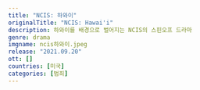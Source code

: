 ```yaml
---
title: "NCIS: 하와이"
originalTitle: "NCIS: Hawai'i"
description: 하와이를 배경으로 벌어지는 NCIS의 스핀오프 드라마
genre: drama
imgname: ncis하와이.jpeg
release: "2021.09.20"
ott: []
countries: [미국]
categories: [범죄]
---
```

